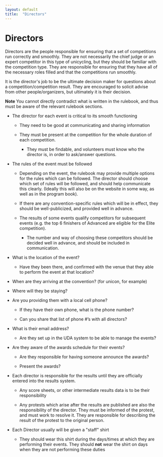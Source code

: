 ```yaml
---
layout: default
title:  "Directors"
---
```


# Directors

Directors are the people responsible for ensuring that a set of competitions run correctly and smoothly. They are not necessarily the chief judge or an expert competitor in this type of unicycling, but they should be familiar with the competition type. They are responsible for ensuring that they have all of the necessary roles filled and that the competitions run smoothly.

It is the director's job to be the ultimate decision maker for questions about a competition/competition result. They are encouraged to solicit advise from other people/organizers, but ultimately it is their decision.

**Note** You cannot directly contradict what is written in the rulebook, and thus must be aware of the relevant rulebook sections.

* The director for each event is critical to its smooth functioning

    * They need to be good at communicating and sharing information

    * They must be present at the competition for the whole duration of each competition.

        * They must be findable, and volunteers must know who the director is, in order to ask/answer questions.

* The rules of the event must be followed

    * Depending on the event, the rulebook may provide multiple options for the rules which can be followed. The director should choose which set of rules will be followed, and should help communicate this clearly. (Ideally this will also be on the website in some way, as well as in the program book).

    * If there are any convention-specific rules which will be in effect, they should be well-publicized, and provided well in advance.

    * The results of some events qualify competitors for subsequent events (e.g. the top 6 finishers of Advanced are eligible for the Elite competition).

        * The number and way of choosing these competitors should be decided well in advance, and should be included in communication.

* What is the location of the event?

    * Have they been there, and confirmed with the venue that they able to perform the event at that location?

* When are they arriving at the convention? (for unicon, for example)

* Where will they be staying?

* Are you providing them with a local cell phone?

    * If they have their own phone, what is the phone number?

    * Can you share that list of phone #’s with all directors?

* What is their email address?

    * Are they set up in the UDA system to be able to manage the events?

* Are they aware of the awards schedule for their events?

    * Are they responsible for having someone announce the awards?

    * Present the awards?

* Each director is responsible for the results until they are officially entered into the results system.

    * Any score sheets, or other intermediate results data is to be their responsibility

    * Any protests which arise after the results are published are also the responsibility of the director. They must be informed of the protest, and must work to resolve it. They are responsible for describing the result of the protest to the original person.

* Each Director usually will be given a "staff" shirt

    * They should wear this shirt during the days/times at which they are performing their events. They should **not** wear the shirt on days when they are not performing these duties
